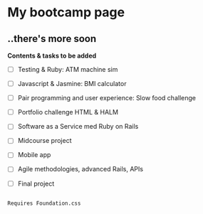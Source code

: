 # My bootcamp page
## ..there's more soon

**Contents & tasks to be added**

- [ ] Testing & Ruby: ATM machine sim
- [ ] Javascript & Jasmine: BMI calculator
- [ ] Pair programming and user experience: Slow food challenge
- [ ] Portfolio challenge HTML & HALM
- [ ] Software as a Service med Ruby on Rails
- [ ] Midcourse project
- [ ] Mobile app
- [ ] Agile methodologies, advanced Rails, APIs
- [ ] Final project


```

Requires Foundation.css

```
